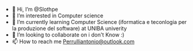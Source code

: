 - 👋 Hi, I’m @Slothpe
- 👀 I’m interested in Computer science
- 🌱 I’m currently learning Computer Science (iformatica e teconlogia per la produzione del software) at UNIBA univerity
- 💞️ I’m looking to collaborate on i don't Know :)
- 📫 How to reach me Perrulliantonio@outlook.com

<!---
Slothpe/Slothpe is a ✨ special ✨ repository because its `README.md` (this file) appears on your GitHub profile.
You can click the Preview link to take a look at your changes.
--->
